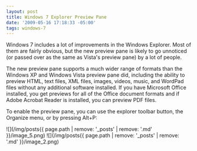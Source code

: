 ```yaml
---
layout: post
title: Windows 7 Explorer Preview Pane
date: '2009-05-16 17:18:33 -05:00'
tags: windows-7
---
```


Windows 7 includes a lot of improvements in the Windows Explorer. Most of them are fairly obvious, but the new preview pane is likely to go unnoticed (or passed over as the same as Vista's preview pane) by a lot of people.

The new preview pane supports a much wider range of formats than the Windows XP and Windows Vista preview pane did, including the ability to preview HTML, text files, XML files, images, videos, music, and WordPad files without any additional software installed. If you have Microsoft Office installed, you get previews for all of the Office document formats and if Adobe Acrobat Reader is installed, you can preview PDF files.

To enable the preview pane, you can use the explorer toolbar button, the Organize menu, or by pressing Alt+P:

![](/img/posts{{ page.path | remove: '_posts' | remove: '.md' }}/image_5.png) ![](/img/posts{{ page.path | remove: '_posts' | remove: '.md' }}/image_2.png) 
